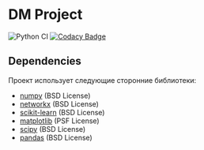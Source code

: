 # DM Project

![Python CI](https://github.com/berdov/dm/actions/workflows/python-ci.yml/badge.svg)
[![Codacy Badge](https://app.codacy.com/project/badge/Grade/f5a9534103dd4887bcc3677dacdfca1b)](https://app.codacy.com/gh/berdov/dm/dashboard?utm_source=gh&utm_medium=referral&utm_content=&utm_campaign=Badge_grade)

## Dependencies

Проект использует следующие сторонние библиотеки:

- [numpy](https://numpy.org/) (BSD License)
- [networkx](https://networkx.org/) (BSD License)
- [scikit-learn](https://scikit-learn.org/) (BSD License)
- [matplotlib](https://matplotlib.org/) (PSF License)
- [scipy](https://scipy.org/) (BSD License)
- [pandas](https://pandas.pydata.org/) (BSD License)
